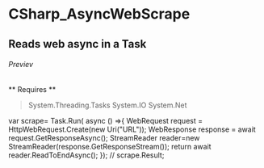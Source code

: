 # CSharp_AsyncWebScrape
## Reads web async in a Task
###### Previev
** Requires **
> System.Threading.Tasks
> System.IO
> System.Net


var scrape= Task.Run( async () =>{
WebRequest request = HttpWebRequest.Create(new Uri("URL"));
WebResponse response = await request.GetResponseAsync();
StreamReader reader=new StreamReader(response.GetResponseStream());
return await reader.ReadToEndAsync();
});
// scrape.Result;


